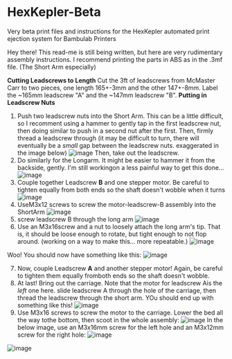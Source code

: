 # HexKepler-Beta
Very beta print files and instructions for the HexKepler automated print ejection system for Bambulab Printers

Hey there! This read-me is still being written, but here are very rudimentary assembly instructions. I recommend printing the parts in ABS as in the .3mf file. (The Short Arm especially)

**Cutting Leadscrews to Length**
Cut the 3ft of leadscrews from McMaster Carr to two pieces, one length 165+-3mm and the other 147+-8mm. Label the ~165mm leadscrew "A" and the ~147mm leadscrew "B".
**Putting in Leadscrew Nuts**
1. Push two leadscrew nuts into the Short Arm. This can be a little difficult, so I recomment using a hammer to gently tap in the first leadscrew nut, then doing similar to push in a second nut after the first. Then, firmly thread a leadscrew through (it may be difficult to turn, there will eventually be a _small_ gap between the leadscrew nuts. exaggerated in the image below)
   ![image](https://github.com/Heliscone/HexKepler-Beta/assets/58831250/b8a86b49-aa16-4ba1-8a04-b10e0933864c)
  Then, take out the leadscrew.
2. Do similarly for the Longarm. It might be easier to hammer it from the backside, gently. I'm still workingon a less painful way to get this done...
![image](https://github.com/Heliscone/HexKepler-Beta/assets/58831250/7e6eb1e7-9d97-4bca-8554-937ac05e982b)
3. Couple together Leadscrew **B** and one stepper motor. Be careful to tighten equally from both ends so the shaft doesn't wobble when it turns
![image](https://github.com/Heliscone/HexKepler-Beta/assets/58831250/1124e601-33c8-46c3-aa70-237cd9552881)
4. UseM3x12 screws to screw the motor-leadscrew-B assembly into the ShortArm
![image](https://github.com/Heliscone/HexKepler-Beta/assets/58831250/405f12d1-276e-4739-88fe-0fe50c62dbe4)
5. screw leadscrew B through the long arm
![image](https://github.com/Heliscone/HexKepler-Beta/assets/58831250/ccb3cf6e-fbba-4c8a-90a2-0feda45a99d1)
6. Use an M3x16screw and a nut to loosely attach the long arm's tip. That is, it should be loose enough to rotate, but tight enough to not flop around. (working on a way to make this... more repeatable.)
![image](https://github.com/Heliscone/HexKepler-Beta/assets/58831250/350ac8fa-aec6-4687-ae15-db0418112ae9)

Woo! You should now have something like this:
![image](https://github.com/Heliscone/HexKepler-Beta/assets/58831250/b4c756f5-6ef1-43ca-8c9d-8e7561f3050c)

7. Now, couple Leadscrew **A** and another stepper motor! Again, be careful to tighten them equally fromboth ends so the shaft doesn't wobble.
8. At last! Bring out the carriage. Note that the motor for leadscrew Ais the _left_ one here. slide leadscrew A through the hole of the carriage, then thread the leadscrew through the short arm. YOu should end up with something like this!
![image](https://github.com/Heliscone/HexKepler-Beta/assets/58831250/697ce3cb-c801-4011-816f-a661a5c9ce86)
9. Use M3x16 screws to screw the motor to the carriage. Lower the bed all the way tothe bottom, then scoot in the whole assembly:
![image](https://github.com/Heliscone/HexKepler-Beta/assets/58831250/4fa884c6-49f6-441f-af71-985ca45bbff3)
In the below image, use an M3x16mm screw for the left hole and an M3x12mm screw for the right hole:
![image](https://github.com/Heliscone/HexKepler-Beta/assets/58831250/0178dc58-4709-4e5e-ac87-d31dbe8db58b)






![image](https://github.com/Heliscone/HexKepler-Beta/assets/58831250/260f0912-8916-4f52-9ef7-a1f72cdddd6c)
